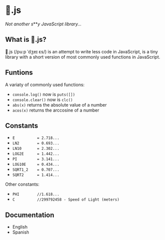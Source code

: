 # 💩.js
*Not another s****y JavaScript library...*

## What is 💩.js?
💩.js (/puːp ˈdʒeɪ ɛs/) is an attempt to write less code in JavaScript, is a tiny library with a short version of most commonly used functions in JavaScript.

## Funtions
A variaty of commonly used functions:
- ```console.log()``` now is ```puts([])```
- ```console.clear()``` now is ```clc()```
- ```abs(x)``` returns the absolute value of a number
- ```acos(x)``` returns the arccosine of a number

## Constants
- ```E 			= 2.718...```
- ```LN2 		= 0.693...```
- ```LN10 		= 2.302...```
- ```LOG2E 		= 1.442...```
- ```PI 		= 3.141...```
- ```LOG10E 	= 0.434...```
- ```SQRT1_2 	= 0.707...```
- ```SQRT2 		= 1.414...```

Other constants:
- ```PHI		//1.618...```
- ```C			//299792458 - Speed of Light (meters)```

## Documentation
- English
- Spanish